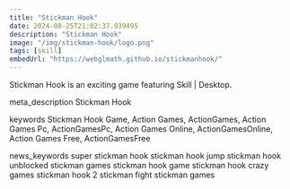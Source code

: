 ```yaml
---
title: "Stickman Hook"
date: 2024-08-25T21:02:37.939495
description: "Stickman Hook"
image: "/img/stickman-hook/logo.png"
tags: [skill]
embedUrl: "https://webglmath.github.io/stickmanhook/"
---
```


Stickman Hook is an exciting game featuring Skill | Desktop.

meta_description
Stickman Hook


keywords
Stickman Hook Game, Action Games, ActionGames, Action Games Pc, ActionGamesPc, Action Games Online, ActionGamesOnline, Action Games Free, ActionGamesFree


news_keywords
super stickman hook stickman hook jump stickman hook unblocked stickman games stickman hook game stickman hook crazy games stickman hook 2 stickman fight stickman games

